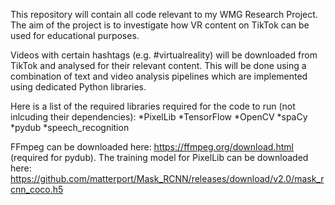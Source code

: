 This repository will contain all code relevant to my WMG Research Project.
The aim of the project is to investigate how VR content on TikTok can be used for educational purposes.

Videos with certain hashtags (e.g. #virtualreality) will be downloaded from TikTok and analysed for their relevant content. 
This will be done using a combination of text and video analysis pipelines which are implemented using dedicated Python libraries.

Here is a list of the required libraries required for the code to run (not inlcuding their dependencies):
*PixelLib
*TensorFlow
*OpenCV
*spaCy
*pydub
*speech_recognition

FFmpeg can be downloaded here: https://ffmpeg.org/download.html (required for pydub).
The training model for PixelLib can be downloaded here: https://github.com/matterport/Mask_RCNN/releases/download/v2.0/mask_rcnn_coco.h5


